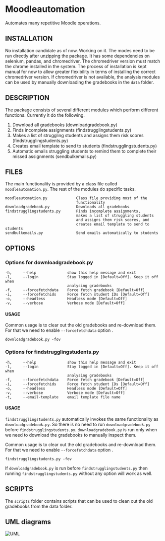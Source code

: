 
# Moodleautomation

Automates many repetitive Moodle operations.

## INSTALLATION

No installation candidate as of now. Working on it. The modes need to be run directly after unzipping the package. It has some dependencies on selenium, pandas, and chromedriver. The chromedriver version must match the chrome installed in the system. The process of installation is kept manual for now to allow greater flexibility in terms of installing the correct chromedriver version. If chromedriver is not available, the analysis modules can be used by manually downloading the gradebooks in the `data` folder.

## DESCRIPTION

The package consists of several different modules which perform different functions. Currently it do the following. 

 1. Download all gradebooks (downloadgradebook.py)
 2. Finds incomplete assignments (findstrugglingstudents.py)
 3. Makes a list of struggling students and assigns them risk scores (findstrugglingstudents.py)
 4. Creates email template to send to students (findstrugglingstudents.py)
 5. Automatic emails struggling students to remind them to complete their missed assignments (sendbulkemails.py)

## FILES
The main functionality is provided by a class file called `moodleautomation.py`. The rest of the modules do specific tasks.

	moodleautomation.py				Class file providing most of the 
									functionality
	downloadgradebook.py			Downloads all gradebooks
	findstrugglingstudents.py		Finds incomplete assignments,
									makes a list of struggling students 
									and assigns them risk scores, and
									creates email template to send to students
	sendbulkemails.py				Send emails automatically to students

## OPTIONS

### Options for downloadgradebook.py

	-h,		--help				show this help message and exit
	-l,		--login				Stay logged in [Default=Off]. Keep it off when
								analysing gradebooks
	-f,		--forcefetchdata	Force fetch gradebook [Default=Off]
	-i,		--forcefetchids		Force fetch student IDs [Default=Off]
	-o,		--headless			Headless mode [Default=Off]
	-v,		--verbose			Verbose mode [Default=Off]

#### USAGE
Common usage is to clear out the old gradebooks and re-download them. For that we need to enable `--forcefetchdata` option . 

	downloadgradebook.py -fov

### Options for findstrugglingstudents.py

	-h,		--help				show this help message and exit
	-l,		--login				Stay logged in [Default=Off]. Keep it off when
								analysing gradebooks
	-f,		--forcefetchdata	Force fetch gradebook [Default=Off]
	-i,		--forcefetchids		Force fetch student IDs [Default=Off]
	-o,		--headless			Headless mode [Default=Off]
	-v,		--verbose			Verbose mode [Default=Off]
	-t,		--email-template	email template file name

#### USAGE
`findstrugglingstudents.py` automatically invokes the same functionality as `downloadgradebook.py`. So there is no need to run `downloadgradebook.py` before `findstrugglingstudents.py`. `downloadgradebook.py` is run only when we need to download the gradebooks to manually inspect them.

Common usage is to clear out the old gradebooks and re-download them. For that we need to enable `--forcefetchdata` option .

	findstrugglingstudents.py -fov
If `downloadgradebook.py` is run before `findstrugglingstudents.py` then running `findstrugglingstudents.py` without any option will work as well.

## SCRIPTS

The `scripts` folder contains scripts that can be used to clean out the old gradebooks from the data folder.

## UML diagrams

![UML](https://mermaid.ink/img/eyJjb2RlIjoiZ3JhcGggTFJcbkEobW9vZGxlYXV0b21hdGlvbikgLS0-IEIoZG93bmxvYWRncmFkZWJvb2spXG5CKGRvd25sb2FkZ3JhZGVib29rKSAtLT4gQ1suLi9kYXRhL2dyYWRlYm9vay5jc3ZdXG5CKGRvd25sb2FkZ3JhZGVib29rKSAtLT4gRFsuLi9kYXRhL3N0dWRlbnRpZC5jc3ZdXG5CKGRvd25sb2FkZ3JhZGVib29rKSAtLT4gRVsuLi9kYXRhL2NvdXJzZWlkLmNzdl1cbkNbLi4vZGF0YS9ncmFkZWJvb2suY3N2XSAtLT4gRihmaW5kc3RydWdnbGluZ3N0dWRlbnRzKVxuRihmaW5kc3RydWdnbGluZ3N0dWRlbnRzKSAtLT4gSFsuLi9kYXRhL3N0cnVnZ2xpbmcuY3N2XVxuRihmaW5kc3RydWdnbGluZ3N0dWRlbnRzKSAtLT4gSVsuLi9kYXRhL2VtYWlscy5jc3ZdXG5HWy4uL2RhdGEvZW1haWx0ZW1wbGF0ZV0gLS0-IElbLi4vZGF0YS9lbWFpbHMuY3N2XVxuSVsuLi9kYXRhL2VtYWlscy5jc3ZdIC0tPiBLKHNlbmRidWxrZW1haWxzKSIsIm1lcm1haWQiOnsidGhlbWUiOiJkZWZhdWx0In0sInVwZGF0ZUVkaXRvciI6ZmFsc2V9)
